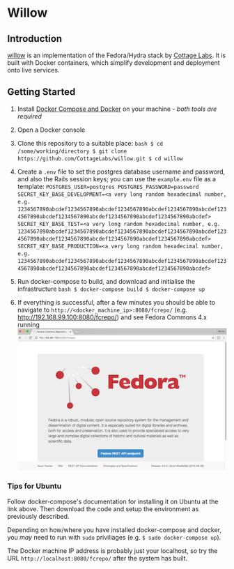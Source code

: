 # Willow


## Introduction

[willow](https://github.com/CottageLabs/willow) is an implementation of the Fedora/Hydra stack by [Cottage Labs](http://cottagelabs.com/). It is built with Docker containers, which simplify development and deployment onto live services.


## Getting Started

  1. Install [Docker Compose and Docker](https://docs.docker.com/compose/install/) on your machine - *both tools are required*
  
  2. Open a Docker console
  
  3. Clone this repository to a suitable place:
    ```bash
    $ cd /some/working/directory
    $ git clone https://github.com/CottageLabs/willow.git
    $ cd willow
    ```

  4. Create a `.env` file to set the postgres database username and password, and also the Rails session keys; you can use the `example.env` file as a template:
    ```
    POSTGRES_USER=postgres
    POSTGRES_PASSWORD=password
    SECRET_KEY_BASE_DEVELOPMENT=<a very long random hexadecimal number, e.g. 1234567890abcdef1234567890abcdef1234567890abcdef1234567890abcdef1234567890abcdef1234567890abcdef1234567890abcdef1234567890abcdef>
    SECRET_KEY_BASE_TEST=<a very long random hexadecimal number, e.g. 1234567890abcdef1234567890abcdef1234567890abcdef1234567890abcdef1234567890abcdef1234567890abcdef1234567890abcdef1234567890abcdef>
    SECRET_KEY_BASE_PRODUCTION=<a very long random hexadecimal number, e.g. 1234567890abcdef1234567890abcdef1234567890abcdef1234567890abcdef1234567890abcdef1234567890abcdef1234567890abcdef1234567890abcdef>
    ```

  5. Run docker-compose to build, and download and initialise the infrastructure
    ```bash
    $ docker-compose build
    $ docker-compose up
    ```
    
  6. If everything is successful, after a few minutes you should be able to navigate to `http://<docker_machine_ip>:8080/fcrepo/` (e.g. http://192.168.99.100:8080/fcrepo/) and see Fedora Commons 4.x running
    ![Fedora Commons screenshot](docs/images/fedora.png "Fedora Commons screenshot")



### Tips for  Ubuntu

Follow docker-compose's documentation for installing it on Ubuntu at the link above. Then download the code and setup the environment as previously described.

Depending on how/where you have installed docker-compose and docker, you *may* need to run with `sudo` priviliages (e.g. ```$ sudo docker-compose up```).

The Docker machine IP address is probably just your localhost, so try the URL `http://localhost:8080/fcrepo/` after the system has built.
